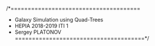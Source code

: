 /*======================================
 * Galaxy Simulation using Quad-Trees
 * HEPIA 2018-2019 ITI 1
 * Sergey PLATONOV
======================================*/